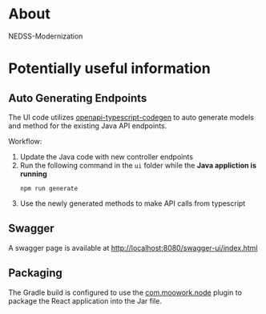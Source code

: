 # About

NEDSS-Modernization

# Potentially useful information

## Auto Generating Endpoints

The UI code utilizes [openapi-typescript-codegen](https://github.com/ferdikoomen/openapi-typescript-codegen) to auto generate models and method for the existing Java API endpoints.

Workflow:

1. Update the Java code with new controller endpoints
1. Run the following command in the `ui` folder while the **Java appliction is running**
   ```
   npm run generate
   ```
1. Use the newly generated methods to make API calls from typescript

## Swagger

A swagger page is available at [http://localhost:8080/swagger-ui/index.html](http://localhost:8080/swagger-ui/index.html)

## Packaging

The Gradle build is configured to use the [com.moowork.node](https://plugins.gradle.org/plugin/com.moowork.node) plugin to package the React application into the Jar file.
